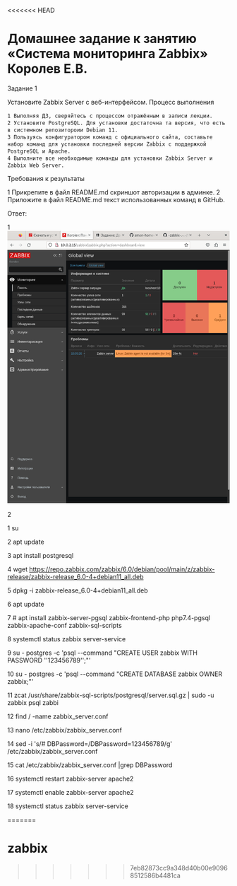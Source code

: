<<<<<<< HEAD
# Домашнее задание к занятию «Система мониторинга Zabbix» Королев Е.В.

Задание 1

Установите Zabbix Server с веб-интерфейсом.
Процесс выполнения

    1 Выполняя ДЗ, сверяйтесь с процессом отражённым в записи лекции.
    2 Установите PostgreSQL. Для установки достаточна та версия, что есть в системном репозитороии Debian 11.
    3 Пользуясь конфигуратором команд с официального сайта, составьте набор команд для установки последней версии Zabbix с поддержкой PostgreSQL и Apache.
    4 Выполните все необходимые команды для установки Zabbix Server и Zabbix Web Server.

Требования к результаты

   1 Прикрепите в файл README.md скриншот авторизации в админке.
   2 Приложите в файл README.md текст использованных команд в GitHub.


Ответ:

1 ![1](https://github.com/Evgenii199130/-zabbix-.-.-/blob//path/1.png)

2 
  

1 su

2 apt update

3 apt install postgresql

4 wget https://repo.zabbix.com/zabbix/6.0/debian/pool/main/z/zabbix-release/zabbix-release_6.0-4+debian11_all.deb

5 dpkg -i zabbix-release_6.0-4+debian11_all.deb

6 apt update 

7  # apt install zabbix-server-pgsql zabbix-frontend-php php7.4-pgsql zabbix-apache-conf zabbix-sql-scripts

8  systemctl status zabbix server-service

9 su - postgres -c 'psql --command "CREATE USER zabbix WITH PASSWORD '\'123456789\'';"'

10 su - postgres -c 'psql --command "CREATE DATABASE zabbix OWNER zabbix;"'

11 zcat /usr/share/zabbix-sql-scripts/postgresql/server.sql.gz | sudo -u zabbix psql zabbi

12 find / -name zabbix_server.conf

13 nano /etc/zabbix/zabbix_server.conf

14 sed -i 's/# DBPassword=/DBPassword=123456789/g' /etc/zabbix/zabbix_server.conf

15 cat /etc/zabbix/zabbix_server.conf |grep DBPassword

16 systemctl restart zabbix-server apache2

17 systemctl enable zabbix-server apache2

18 systemctl status zabbix server-service

=======
# zabbix
>>>>>>> 7eb82873cc9a348d40b00e90968512586b4481ca
